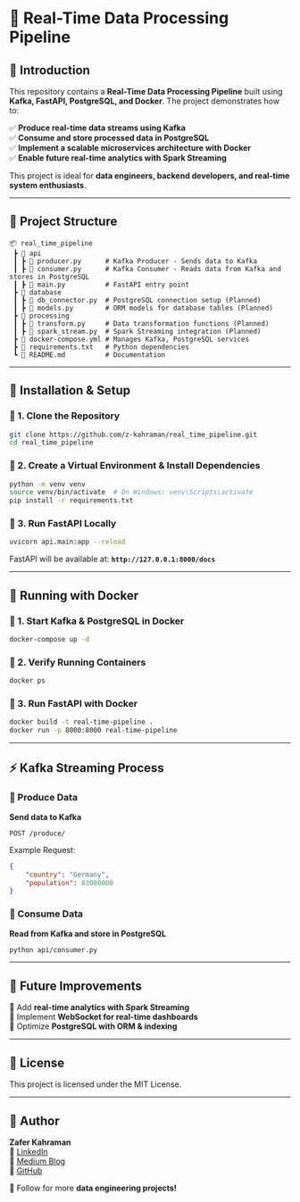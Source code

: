 # 🚀 Real-Time Data Processing Pipeline

## 📖 Introduction
This repository contains a **Real-Time Data Processing Pipeline** built using **Kafka, FastAPI, PostgreSQL, and Docker**. The project demonstrates how to:

✅ **Produce real-time data streams using Kafka**  
✅ **Consume and store processed data in PostgreSQL**  
✅ **Implement a scalable microservices architecture with Docker**  
✅ **Enable future real-time analytics with Spark Streaming**  

This project is ideal for **data engineers, backend developers, and real-time system enthusiasts**.

---

## 📂 Project Structure
```
📦 real_time_pipeline
 ┣ 📂 api
 ┃ ┣ 📜 producer.py      # Kafka Producer - Sends data to Kafka
 ┃ ┣ 📜 consumer.py      # Kafka Consumer - Reads data from Kafka and stores in PostgreSQL
 ┃ ┣ 📜 main.py          # FastAPI entry point
 ┣ 📂 database
 ┃ ┣ 📜 db_connector.py  # PostgreSQL connection setup (Planned)
 ┃ ┣ 📜 models.py        # ORM models for database tables (Planned)
 ┣ 📂 processing
 ┃ ┣ 📜 transform.py     # Data transformation functions (Planned)
 ┃ ┣ 📜 spark_stream.py  # Spark Streaming integration (Planned)
 ┣ 📜 docker-compose.yml # Manages Kafka, PostgreSQL services
 ┣ 📜 requirements.txt   # Python dependencies
 ┗ 📜 README.md          # Documentation
```

---

## 🚀 Installation & Setup
### 🔹 1. Clone the Repository
```bash
git clone https://github.com/z-kahraman/real_time_pipeline.git
cd real_time_pipeline
```

### 🔹 2. Create a Virtual Environment & Install Dependencies
```bash
python -m venv venv
source venv/bin/activate  # On Windows: venv\Scripts\activate
pip install -r requirements.txt
```

### 🔹 3. Run FastAPI Locally
```bash
uvicorn api.main:app --reload
```
FastAPI will be available at: **`http://127.0.0.1:8000/docs`**

---

## 🐳 Running with Docker
### 🔹 1. Start Kafka & PostgreSQL in Docker
```bash
docker-compose up -d
```

### 🔹 2. Verify Running Containers
```bash
docker ps
```

### 🔹 3. Run FastAPI with Docker
```bash
docker build -t real-time-pipeline .
docker run -p 8000:8000 real-time-pipeline
```

---

## ⚡ Kafka Streaming Process
### 📌 Produce Data
**Send data to Kafka**
```http
POST /produce/
```
Example Request:
```json
{
    "country": "Germany",
    "population": 83000000
}
```

### 📌 Consume Data
**Read from Kafka and store in PostgreSQL**
```bash
python api/consumer.py
```

---

## 🎯 Future Improvements
🔹 Add **real-time analytics with Spark Streaming**  
🔹 Implement **WebSocket for real-time dashboards**  
🔹 Optimize **PostgreSQL with ORM & indexing**  

---

## 📜 License
This project is licensed under the MIT License.

---

## 📢 Author
**Zafer Kahraman**  
💼 [LinkedIn](https://linkedin.com/in/zafer-kahraman)  
📄 [Medium Blog](https://medium.com/@zafer_kahraman)  
🐙 [GitHub](https://github.com/z-kahraman)  

🚀 Follow for more **data engineering projects!**

